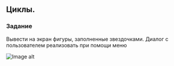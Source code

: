 ## Циклы.

### Задание
Вывести на экран фигуры, заполненные звездочками. Диалог с пользователем реализовать при помощи меню

![Image alt](https://github.com/{nindosur}/{task8}/raw/{main}/{img}/image.png)
